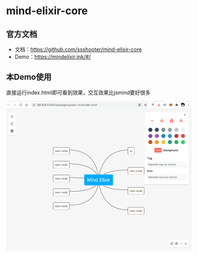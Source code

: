 # mind-elixir-core

## 官方文档
- 文档：https://github.com/ssshooter/mind-elixir-core
- Demo：https://mindelixir.ink/#/

## 本Demo使用
直接运行index.html即可看到效果，交互效果比jsmind要好很多

![](./doc/2021-02-18-15-33-37.png)